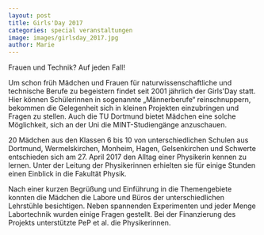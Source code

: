 ```yaml
---
layout: post
title: Girls'Day 2017
categories: special veranstaltungen 
image: images/girlsday_2017.jpg
author: Marie
---
```

Frauen und Technik? Auf jeden Fall!

Um schon früh Mädchen und Frauen für naturwissenschaftliche und technische Berufe zu begeistern findet seit 2001 jährlich der Girls'Day statt. 
Hier können Schülerinnen in sogenannte „Männerberufe“ reinschnuppern, bekommen die Gelegenheit sich in kleinen Projekten einzubringen und Fragen zu stellen.
Auch die TU Dortmund bietet Mädchen eine solche Möglichkeit, sich an der Uni die MINT-Studiengänge anzuschauen.

20 Mädchen aus den Klassen 6 bis 10 von unterschiedlichen Schulen aus Dortmund, Wermelskirchen, Monheim, Hagen, Gelsenkirchen und Schwerte entschieden sich am 27. April 2017 den Alltag einer Physikerin kennen zu lernen.
Unter der Leitung der Physikerinnen erhielten sie für einige Stunden einen Einblick in die Fakultät Physik. 

Nach einer kurzen Begrüßung und Einführung in die Themengebiete konnten die Mädchen die Labore und Büros der unterschiedlichen Lehrstühle besichtigen. 
Neben spannenden Experimenten und jeder Menge Labortechnik wurden einige Fragen gestellt.
Bei der Finanzierung des Projekts unterstützte PeP et al. die Physikerinnen.



